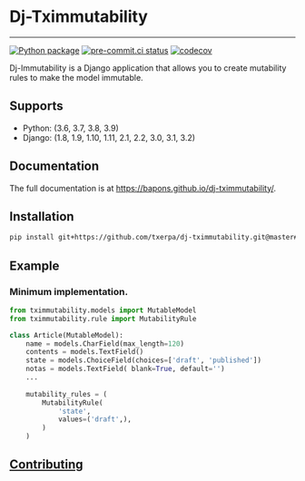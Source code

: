 # Dj-Tximmutability

---

[![Python package](https://github.com/bapons/dj-tximmutability/actions/workflows/django.yml/badge.svg)](https://github.com/bapons/dj-tximmutability/actions)
[![pre-commit.ci status](https://results.pre-commit.ci/badge/github/bapons/dj-tximmutability/master.svg)](https://results.pre-commit.ci/latest/github/bapons/dj-tximmutability/master)
[![codecov](https://codecov.io/gh/bapons/dj-tximmutability/branch/master/graph/badge.svg)](https://codecov.io/gh/bapons/dj-tximmutability/)


<!--[![pypi](https://img.shields.io/pypi/v/dj-tximmutability.svg)](https://pypi.python.org/pypi/dj-tximmutability/)-->
<!--[![Python versions](https://img.shields.io/pypi/pyversions/dj-tximmutability.svg)](https://pypi.org/project/dj-tximmutability/)-->
<!--![PyPI - Django Version](https://img.shields.io/pypi/djversions/dj-tximmutability)-->
<!--[![Python versions](https://img.shields.io/pypi/status/dj-tximmutability.svg)](https://img.shields.io/pypi/status/dj-tximmutability.svg/)-->
<!--[![Python versions](https://codecov.io/gh/marija_milicevic/dj-tximmutability/branch/master/graph/badge.svg)](https://codecov.io/gh/marija_milicevic/dj-tximmutability)-->

Dj-Immutability is a Django application that allows you to create mutability rules to make the model immutable.

## Supports 

* Python: (3.6, 3.7, 3.8, 3.9)  
* Django: (1.8, 1.9, 1.10, 1.11, 2.1, 2.2, 3.0, 3.1, 3.2)


## Documentation

The full documentation is at https://bapons.github.io/dj-tximmutability/.


## Installation
 
```bash
pip install git+https://github.com/txerpa/dj-tximmutability.git@master#egg=dj-tximmutability
```

## Example

### Minimum implementation.
```python
from tximmutability.models import MutableModel
from tximmutability.rule import MutabilityRule

class Article(MutableModel):
    name = models.CharField(max_length=120)
    contents = models.TextField()
    state = models.ChoiceField(choices=['draft', 'published'])
    notas = models.TextField( blank=True, default='')
    ...
    
    mutability_rules = (
        MutabilityRule(
            'state',
            values=('draft',),
        )
    )
```

## [Contributing](./CONTRIBUTING.md)
